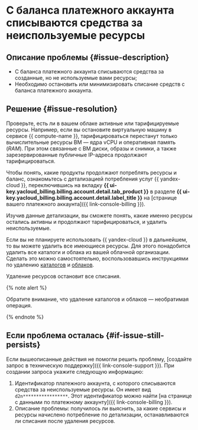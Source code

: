 # С баланса платежного аккаунта списываются средства за неиспользуемые ресурсы


## Описание проблемы {#issue-description}

* С баланса платежного аккаунта списываются средства за созданные, но не используемые вами ресурсы;
* Необходимо остановить или минимизировать списание средств с баланса платежного аккаунта.

## Решение {#issue-resolution}

Проверьте, есть ли в вашем облаке активные или тарифицируемые ресурсы. Например, если вы остановите виртуальную машину в сервисе {{ compute-name }}, тарифицироваться перестанут только вычислительные ресурсы ВМ — ядра vCPU и оперативная память (*RAM*). При этом связанные с ВМ диски, образы и снимки, а также зарезервированные публичные IP-адреса продолжают тарифицироваться.

Чтобы понять, какие продукты продолжают потреблять ресурсы и баланс, ознакомьтесь с детализацией потребления услуг {{ yandex-cloud }}, переключившись на вкладку **{{ ui-key.yacloud_billing.billing.account.detail.tab_product }}** в разделе **{{ ui-key.yacloud_billing.billing.account.detail.label_title }}** на [странице вашего платежного аккаунта]({{ link-console-billing }}).

Изучив данные детализации, вы сможете понять, какие именно ресурсы остались активны и продолжают тарифицироваться, и удалить неиспользуемые.

Если вы не планируете использовать {{ yandex-cloud }} в дальнейшем, то вы можете удалить все имеющиеся ресурсы. Для этого понадобится удалить все каталоги и облака из вашей облачной организации. Сделать это можно самостоятельно, воспользовавшись инструкциями по удалению [каталогов](../../../resource-manager/operations/folder/delete.md) и [облаков](../../../resource-manager/operations/cloud/delete.md).

Удаление ресурсов остановит все списания.

{% note alert %}

Обратите внимание, что удаление каталогов и облаков — необратимая операция.

{% endnote %}

## Если проблема осталась {#if-issue-still-persists}

Если вышеописанные действия не помогли решить проблему, [создайте запрос в техническую поддержку]({{ link-console-support }}). При создании запроса укажите следующую информацию:

1. Идентификатор платежного аккаунта, с которого списываются средства за неиспользуемые ресурсы. Он имеет вид `d2n*****************`. Этот идентификатор можно найти [на странице с данными по платежному аккаунту]({{ link-console-billing }}).
1. Описание проблемы: получилось ли выяснить, за какие сервисы и ресурсы начислено потребление по детализации, останавливаются ли списания после удаления ресурсов.
